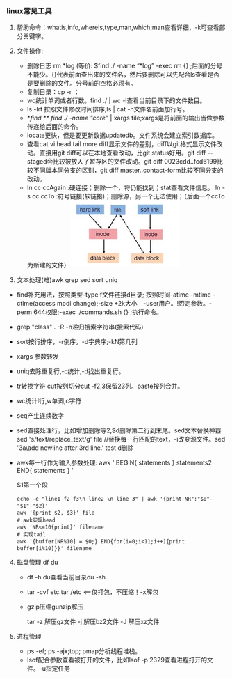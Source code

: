 ### linux常见工具

1. 帮助命令：whatis,info,whereis,type,man,which;man查看详细，-k可查看部分关键字。

2. 文件操作:

   - 删除日志 rm *log (等价: $find ./ -name “*log” -exec rm {} \;后面的分号不能少。{}代表前面查出来的文件名，然后要删除可以先配合ls查看是否是要删除的文件。分号前的空格必须有。
   - 复制目录：cp -r ；
   - wc统计单词或者行数。find ./ | wc -l查看当前目录下的文件数目。
   - ls -lrt 按照文件修改时间排序;ls | cat -n文件名前面加行号。
   - **find ** find ./ -name "core*" | xargs file;xargs是将前面的输出当做参数传递给后面的命令。
   - locate更快，但是要更新数据updatedb。文件系统会建立索引数据库。
   - 查看cat vi head tail more diff显示文件的差别，diff以git格式显示文件改动。直接用git diff可以在本地查看改动，比git status好用。git diff --staged会比较被放入了暂存区的文件改动。git diff 0023cdd..fcd6199比较不同版本同分支的区别，git diff master..contact-form比较不同分支的改动。
   - ln cc ccAgain :硬连接；删除一个，将仍能找到；stat查看文件信息。
     ln -s cc ccTo :符号链接(软链接)；删除源，另一个无法使用；（后面一个ccTo 为新建的文件）![](软链接硬链接.png)

3.  文本处理(难)awk grep sed sort uniq 

   - find补充用法，按照类型-type f文件链接d目录; 按照时间-atime -mtime -ctime(access modi change);-size +2k大小　-user用户。!否定参数。-perm 644权限;-exec ./commands.sh {} \;执行命令。

   - grep "class" . -R -n递归搜索字符串(搜索代码)

   - sort按行排序，-r倒序。-d字典序;-kN第几列

   - xargs 参数转发

   - uniq去除重复行,-c统计,-d找出重复行。

   - tr转换字符 cut按列切分cut -f2,3保留23列。paste按列合并。

   - wc统计l行,w单词,c字符

   - seq产生连续数字

   - sed直接处理行，比如增加删除等2,$d删除第二行到末尾。sed文本替换神器sed 's/text/replace_text/g' file   //替换每一行匹配的text，-i改变源文件。sed '3a\add newline after 3rd line.' test  d删除

   - awk每一行作为输入参数处理: awk ' BEGIN{ statements } statements2 END{ statements } '

     $1第一个段

     ```shell
     echo -e "line1 f2 f3\n line2 \n line 3" | awk '{print NR":"$0"-"$1"-"$2}'
     awk '{print $2, $3}' file
     # awk实现head
     awk 'NR<=10{print}' filename
     # 实现tail
     awk '{buffer[NR%10] = $0;} END{for(i=0;i<11;i++){print buffer[i%10]}}' filename
     ```

4. 磁盘管理 df du

   - df -h du查看当前目录du -sh

   - tar -cvf etc.tar /etc <==仅打包，不压缩！-x解包

   - gzip压缩gunzip解压

     tar -z 解压gz文件
     -j 解压bz2文件
     -J 解压xz文件

5. 进程管理
   - ps -ef; ps -ajx;top; pmap分析线程堆栈。
   - lsof配合参数查看被打开的文件，比如lsof -p 2329查看进程打开的文件。-u指定任务